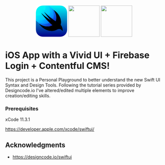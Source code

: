 <p align="center">
<img src="https://github.com/gdavisiv/Vivid-UI---DesignCode/blob/UI-Updates/DesignCode_1/Assets.xcassets/swiftuiLogo.png" height="100" width="100">
<img src="https://firebase.google.com/images/brand-guidelines/logo-vertical.png" height="100" width="100">
<img src ="https://d21buns5ku92am.cloudfront.net/41748/logo/small-1441291075.png" height="100" width="100">
</p>

# iOS App with a Vivid UI + Firebase Login + Contentful CMS!

This project is a Personal Playground to better understand the new Swift UI Syntax and Design Tools.  Following the tutorial series provided by Designcode.io I've altered/edited multiple elements to improve creation/editing skills.

### Prerequisites

xCode 11.3.1

https://developer.apple.com/xcode/swiftui/

## Acknowledgments

* https://designcode.io/swiftui
